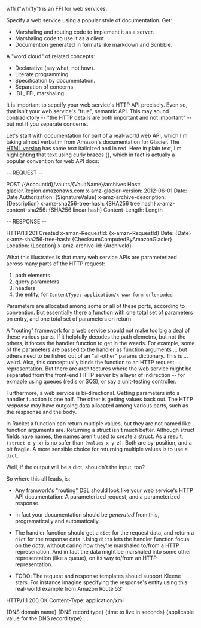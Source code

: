 wffi ("whiffy") is an FFI for web services.

Specify a web service using a popular style of documentation. Get:

- Marshaling and routing code to implement it as a server.
- Marshaling code to use it as a client.
- Documention generated in formats like markdown and Scribble.

A "word cloud" of related concepts:

- Declarative (say what, not how).
- Literate programming.
- Specification by documentation.
- Separation of concerns.
- IDL, FFI, marshaling.

It is important to sepcify your web service's HTTP API precisely. Even
so, that isn't your web service's "true", semantic API.  This may
sound contradictory -- "the HTTP details are both important and not
important" -- but not if you separate concerns.

Let's start with documentation for part of a real-world web API, which
I'm taking almost verbatim from Amazon's documentation for Glacier.
The [HTML
version](http://docs.amazonwebservices.com/amazonglacier/latest/dev/api-archive-post.html)
has some text italicized and in red. Here in plain text, I'm
highlighting that text using curly braces {}, which in fact is
actually a popular convention for web API docs:

-- REQUEST --

POST /{AccountId}/vaults/{VaultName}/archives
Host: glacier.Region.amazonaws.com
x-amz-glacier-version: 2012-06-01
Date: Date
Authorization: {SignatureValue}
x-amz-archive-description: {Description}
x-amz-sha256-tree-hash: {SHA256 tree hash}
x-amz-content-sha256: {SHA256 linear hash}
Content-Length: Length

-- RESPONSE --

HTTP/1.1 201 Created
x-amzn-RequestId: {x-amzn-RequestId}
Date: {Date}
x-amz-sha256-tree-hash: {ChecksumComputedByAmazonGlacier}
Location: {Location}
x-amz-archive-id: {ArchiveId}

What this illustrates is that many web service APIs are parameterized
across many parts of the HTTP request:

1. path elements
2. query parameters
3. headers
4. the entity, for `ContentType: application/x-www-form-urlencoded`

Parameters are allocated among some or all of these pqrts, according
to convention. But essentially there a function with one total set of
parameters on entry, and one total set of parameters on return.

A "routing" framework for a web service should not make too big a deal
of these various parts. If it helpfully decodes the path elemetns, but
not the others, it forces the handler function to get in the weeds.
For example, some of the parameters are passed to the handler as
function arguments ... but others need to be fished out of
an "all-other" params dictionary. This is ... weird. Also, this
conceptually binds the function to an HTTP request representation. But
there are architectures where the web service might be separated from
the front-end HTTP server by a layer of indirection -- for exmaple
using queues (redis or SQS), or say a unit-testing controller.

Furthermore, a web service is bi-directional. Getting parameters into
a handler function is one half. The other is getting values back
out. The HTTP _response_ may have outgoing data allocated among
various parts, such as the respsonse and the body.

In Racket a function can return multiple values, but they are not
named like function arguments are. Returning a struct isn't much
better. Although struct fields have names, the names aren't used to
create a struct. As a result, `(struct x y x)` is no safer
than `(values x y z)`. Both are by-position, and a bit fragile. A more
sensible choice for returning multiple values is to use a `dict`.

Well, if the output will be a dict, shouldn't the input, too?

So where this all leads, is:

- Any framwork's "routing" DSL should look like your web service's
HTTP API documentation: A parameterized request, and a parameterized
response.

- In fact your documentation should be _generated_ from this,
programatically and automatically.

- The handler function should get a `dict` for the request data, and
return a `dict` for the response data. Using `dict`s lets the handler
function focus on the _data_, without caring how they're marshaled
to/from a HTTP represenation. And in fact the data might be marshaled
into some other representation (like a queue), on its way to/from an
HTTP representation.


- TODO: The request and response templates should support Kleene
  stars. For instance imagine specifying the response's entity using
  this real-world example from Amazon Route 53:

HTTP/1.1 200 OK
Content-Type: application/xml
<?xml version="1.0" encoding="UTF-8"?>
<ListResourceRecordSetsResponse xmlns="https://route53.amazonaws.com/doc/2012-02-29/">
   <ResourceRecordSets>
      <ResourceRecordSet>
         <Name>{DNS domain name}</Name>
         <Type>{DNS record type}</Type>
         <TTL>{time to live in seconds}</TTL>
         <ResourceRecords>
            <ResourceRecord>
               <Value>{applicable value for the DNS record type}</Value>
            </ResourceRecord>
         </ResourceRecords>
      </ResourceRecordSet>
      ...
<ListResourceRecordSetsResponse>
